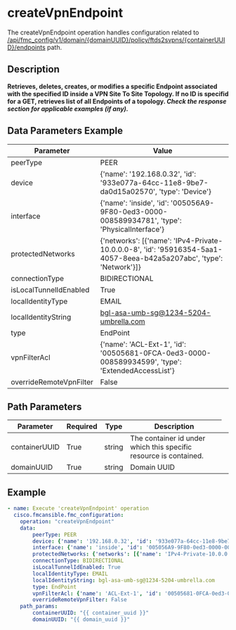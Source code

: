 # createVpnEndpoint

The createVpnEndpoint operation handles configuration related to [/api/fmc_config/v1/domain/{domainUUID}/policy/ftds2svpns/{containerUUID}/endpoints](/paths//api/fmc_config/v1/domain/{domain_uuid}/policy/ftds2svpns/{container_uuid}/endpoints.md) path.&nbsp;
## Description
**Retrieves, deletes, creates, or modifies a specific Endpoint associated with the specified ID inside a VPN Site To Site Topology. If no ID is specifid for a GET, retrieves list of all Endpoints of a topology. _Check the response section for applicable examples (if any)._**

## Data Parameters Example
| Parameter | Value |
| --------- | -------- |
| peerType | PEER |
| device | {'name': '192.168.0.32', 'id': '933e077a-64cc-11e8-9be7-da0d15a02570', 'type': 'Device'} |
| interface | {'name': 'inside', 'id': '005056A9-9F80-0ed3-0000-008589934781', 'type': 'PhysicalInterface'} |
| protectedNetworks | {'networks': [{'name': 'IPv4-Private-10.0.0.0-8', 'id': '95916354-5aa1-4057-8eea-b42a5a207abc', 'type': 'Network'}]} |
| connectionType | BIDIRECTIONAL |
| isLocalTunnelIdEnabled | True |
| localIdentityType | EMAIL |
| localIdentityString | bgl-asa-umb-sg@1234-5204-umbrella.com |
| type | EndPoint |
| vpnFilterAcl | {'name': 'ACL-Ext-1', 'id': '00505681-0FCA-0ed3-0000-008589934599', 'type': 'ExtendedAccessList'} |
| overrideRemoteVpnFilter | False |

## Path Parameters
| Parameter | Required | Type | Description |
| --------- | -------- | ---- | ----------- |
| containerUUID | True | string <td colspan=3> The container id under which this specific resource is contained. |
| domainUUID | True | string <td colspan=3> Domain UUID |

## Example
```yaml
- name: Execute 'createVpnEndpoint' operation
  cisco.fmcansible.fmc_configuration:
    operation: "createVpnEndpoint"
    data:
        peerType: PEER
        device: {'name': '192.168.0.32', 'id': '933e077a-64cc-11e8-9be7-da0d15a02570', 'type': 'Device'}
        interface: {'name': 'inside', 'id': '005056A9-9F80-0ed3-0000-008589934781', 'type': 'PhysicalInterface'}
        protectedNetworks: {'networks': [{'name': 'IPv4-Private-10.0.0.0-8', 'id': '95916354-5aa1-4057-8eea-b42a5a207abc', 'type': 'Network'}]}
        connectionType: BIDIRECTIONAL
        isLocalTunnelIdEnabled: True
        localIdentityType: EMAIL
        localIdentityString: bgl-asa-umb-sg@1234-5204-umbrella.com
        type: EndPoint
        vpnFilterAcl: {'name': 'ACL-Ext-1', 'id': '00505681-0FCA-0ed3-0000-008589934599', 'type': 'ExtendedAccessList'}
        overrideRemoteVpnFilter: False
    path_params:
        containerUUID: "{{ container_uuid }}"
        domainUUID: "{{ domain_uuid }}"

```